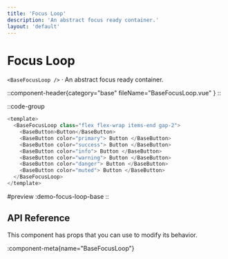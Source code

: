 ```yaml
---
title: 'Focus Loop'
description: 'An abstract focus ready container.'
layout: 'default'
---
```


# Focus Loop

`<BaseFocusLoop />` · An abstract focus ready container.

::component-header{category="base" fileName="BaseFocusLoop.vue" }
::

::code-group

```js [DemoFocusLoopBase.vue]
<template>
  <BaseFocusLoop class="flex flex-wrap items-end gap-2">
    <BaseButton>Button</BaseButton>
    <BaseButton color="primary"> Button </BaseButton>
    <BaseButton color="success"> Button </BaseButton>
    <BaseButton color="info"> Button </BaseButton>
    <BaseButton color="warning"> Button </BaseButton>
    <BaseButton color="danger"> Button </BaseButton>
    <BaseButton color="muted"> Button </BaseButton>
  </BaseFocusLoop>
</template>
```

#preview
:demo-focus-loop-base
::

## API Reference

This component has props that you can use to modify its behavior.

:component-meta{name="BaseFocusLoop"}